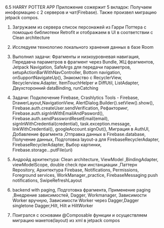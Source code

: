 6.5 HARRY POTTER APP
Приложение сожержит 5 вкладок: Получаем иноформацию с 2 серверов и чат(Firebase). Также произвел миграцию jetpack compos.

1) Загружаем из сервера список персонажей из Гарри Поттера с помощью библиотеки Retrofit 
и отображаем в UI в соответствии с Clean architecture

2) Исследуем технологию локального хранения данных в базе Room

3) Выполнил задачи: Фрагменты и низкоуровневая навигация, Передавча параметров в фрагмент через Bundle,
ЖЦ фрагментов, Jetpack Navigation, SafeArgs для передачи параметров, setupActionBarWithNavController,
Bottom navigation, onSupportNavigateUp(), Знакомство с RecyclerView, Recyclerview.Adapter, ItemTouchHelper 
и DiffUtil, ListAdapter, Двухсторонний dataBinding, runCatching

4) Задачи: Подключение Firebase, Crashlytics Tools - Firebase, DrawerLayout,NavigationView, AlertDialog.Builder().setView().show(),
Firebase.auth.createUser.sendVerification, Рефакторинг, Firebase.auth.signInWithEmailAndPasword(), Firebase.auth.sendPasswordResetEmail(email),
signInWithCredential(credential), task.exception.message, linkWithCredential(), googleAccount.signOut(), Миграция в AuthUI,
Добавление фрагмента ,Отправка данных в Firebase.database, Получение данных, Подготовка layout-а для FirebaseRecyclerAdapter,
FirebaseRecyclerAdapter, Выбор картинки, Firebase.storage...putFile(uri)

5) Андройд архитектура: Clean architecture, ViewModel ,BindingAdapter, viewModelScope, double check при инстанциации ,Паттерн Repository,
Архитектура Firebase, Notifications, Permissions, Foreground services, WorkManager_practice, FirebaseMessaging push notifications, SwipeRefreshLayout

6) backend with paging, Подготовка фрагмента, Применение paging ,Внедрение зависимостей, Dagger, Workmanager, Зависимости Worker вручную, Зависимости Worker через Dagger,Dagger singletone Dagger,Hilt,  Hilt и HiltWorker

7) Поигрался с основами @Composable функции и осуществляем миграцию макетов(layout) из xml в jetpack compos
